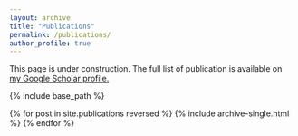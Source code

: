 ```yaml
---
layout: archive
title: "Publications"
permalink: /publications/
author_profile: true
---
```


This page is under construction. The full list of publication is available on <u><a href="{{author.googlescholar}}">my Google Scholar profile</a>.</u>

{% include base_path %}

{% for post in site.publications reversed %}
  {% include archive-single.html %}
{% endfor %}
